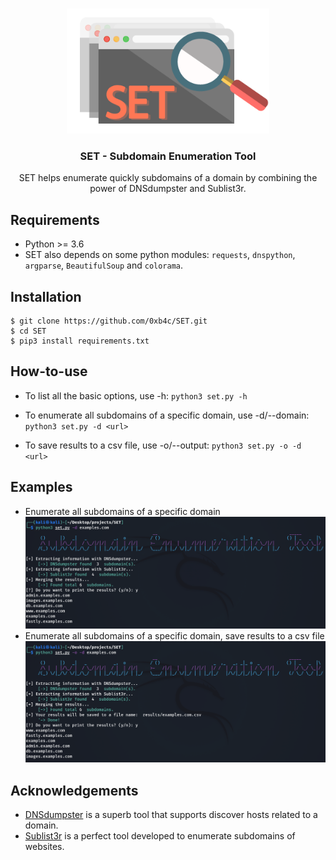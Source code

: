<br />
<p align="center">
    <img src="images/SET_logo.png" alt="Logo" height="200">
    <h3 align="center">SET - Subdomain Enumeration Tool</h3>

  <p align="center">
    SET helps enumerate quickly subdomains of a domain by combining the power of DNSdumpster and Sublist3r.
    <br />
  </p>
</p>

## Requirements

* Python >= 3.6
* SET also depends on some python modules: `requests`, `dnspython`, `argparse`, `BeautifulSoup` and `colorama`.

## Installation

```
$ git clone https://github.com/0xb4c/SET.git
$ cd SET
$ pip3 install requirements.txt
```

## How-to-use

* To list all the basic options, use -h:
`python3 set.py -h`

* To enumerate all subdomains of a specific domain, use -d/--domain:
`python3 set.py -d <url>`

* To save results to a csv file, use -o/--output:
`python3 set.py -o -d <url>`


## Examples
* Enumerate  all subdomains of a specific domain
![](images/SET_enum.png)
* Enumerate  all subdomains of a specific domain, save results to a csv file
![](images/SET_save.png)

## Acknowledgements
* [DNSdumpster](https://dnsdumpster.com/) is a superb tool that supports discover hosts related to a domain.
* [Sublist3r](https://github.com/aboul3la/Sublist3r) is a perfect tool developed to enumerate subdomains of websites.
